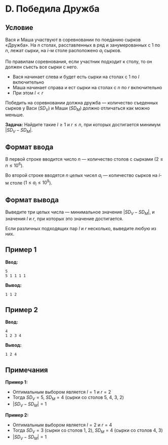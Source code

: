# D. Победила Дружба

## Условие

Вася и Маша участвуют в соревновании по поеданию сырков «Дружба». На $n$ столах, расставленных в ряд и занумерованных
с $1$ по $n$, лежат сырки, на $i$-м столе расположено $a_i$ сырков.

По правилам соревнования, если участник подходит к столу, то он должен съесть все сырки с него.

- Вася начинает слева и будет есть сырки на столах с $1$ по $l$ включительно
- Маша начинает справа и ест сырки на столах с $n$ по $r$ включительно
- При этом $l < r$

Победить на соревновании должна дружба — количество съеденных сырков у Васи ($SD_V$) и Маши ($SD_M$) должно отличаться
как можно меньше.

**Задача:** Найдите такие $l \geq 1$ и $r \leq n$, при которых достигается минимум $|SD_V - SD_M|$.

## Формат ввода

В первой строке вводится число $n$ — количество столов с сырками ($2 \leq n \leq 10^6$).

Во второй строке вводятся $n$ целых чисел $a_i$ — количество сырков на $i$-м столе ($1 \leq a_i \leq 10^9$).

## Формат вывода

Выведите три целых числа — минимальное значение $|SD_V - SD_M|$, и значения $l$ и $r$, при которых это значение
достигается.

Если различных подходящих пар $l$ и $r$ несколько, выведите любую из них.

## Пример 1

**Ввод:**

```
5
5 1 1 1 1
```

**Вывод:**

```
1 1 2
```

## Пример 2

**Ввод:**

```
4
1 2 3 4
```

**Вывод:**

```
1 2 4
```

## Примечания

**Пример 1:**

- Оптимальным выбором является $l = 1$ и $r = 2$
- Тогда $SD_V = 5$, $SD_M = 4$ (сырки со столов 5, 4, 3, 2)
- $|SD_V - SD_M| = 1$

**Пример 2:**

- Оптимальным выбором является $l = 2$ и $r = 4$
- Тогда $SD_V = 3$ (сырки со столов 1, 2), $SD_M = 4$ (сырки со столов 4, 3)
- $|SD_V - SD_M| = 1$